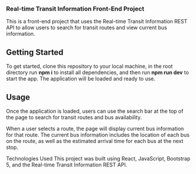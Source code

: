### Real-time Transit Information Front-End Project
This is a front-end project that uses the Real-time Transit Information REST API to allow users to search for transit routes and view current bus information.

## Getting Started
To get started, clone this repository to your local machine, in the root directory run **npm i** to install all dependencies, and then run **npm run dev** to start the app. The application will be loaded and ready to use.

## Usage
Once the application is loaded, users can use the search bar at the top of the page to search for transit routes and bus availability.  

When a user selects a route, the page will display current bus information for that route. The current bus information includes the location of each bus on the route, as well as the estimated arrival time for each bus at the next stop.

Technologies Used
This project was built using React, JavaScript, Bootstrap 5, and the Real-time Transit Information REST API. 